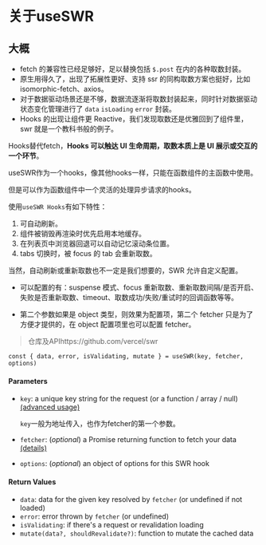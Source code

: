 # 关于useSWR

## 大概

- fetch 的兼容性已经足够好，足以替换包括 `$.post` 在内的各种取数封装。
- 原生用得久了，出现了拓展性更好、支持 ssr 的同构取数方案也挺好，比如 isomorphic-fetch、axios。
- 对于数据驱动场景还是不够，数据流逐渐将取数封装起来，同时针对数据驱动状态变化管理进行了 `data` `isLoading` `error` 封装。
- Hooks 的出现让组件更 Reactive，我们发现取数还是优雅回到了组件里，swr 就是一个教科书般的例子。

Hooks替代fetch，**Hooks 可以触达 UI 生命周期，取数本质上是 UI 展示或交互的一个环节**。

useSWR作为一个hooks，像其他hooks一样，只能在函数组件的主函数中使用。

但是可以作为函数组件中一个灵活的处理异步请求的hooks。

使用`useSWR Hooks`有如下特性：

1. 可自动刷新。
2. 组件被销毁再渲染时优先启用本地缓存。
3. 在列表页中浏览器回退可以自动记忆滚动条位置。
4. tabs 切换时，被 focus 的 tab 会重新取数。

当然，自动刷新或重新取数也不一定是我们想要的，SWR 允许自定义配置。

- 可以配置的有：suspense 模式、focus 重新取数、重新取数间隔/是否开启、失败是否重新取数、timeout、取数成功/失败/重试时的回调函数等等。


- 第二个参数如果是 object 类型，则效果为配置项，第二个 fetcher 只是为了方便才提供的，在 object 配置项里也可以配置 fetcher。

> 仓库及APIhttps://github.com/vercel/swr

```
const { data, error, isValidating, mutate } = useSWR(key, fetcher, options)
```

#### Parameters

- `key`: a unique key string for the request (or a function / array / null) [(advanced usage)](https://github.com/vercel/swr#conditional-fetching) 

  `key`一般为地址传入，也作为fetcher的第一个参数。

- `fetcher`: (*optional*) a Promise returning function to fetch your data [(details)](https://github.com/vercel/swr#data-fetching)

- `options`: (*optional*) an object of options for this SWR hook

#### Return Values

- `data`: data for the given key resolved by `fetcher` (or undefined if not loaded)
- `error`: error thrown by `fetcher` (or undefined)
- `isValidating`: if there's a request or revalidation loading
- `mutate(data?, shouldRevalidate?)`: function to mutate the cached data